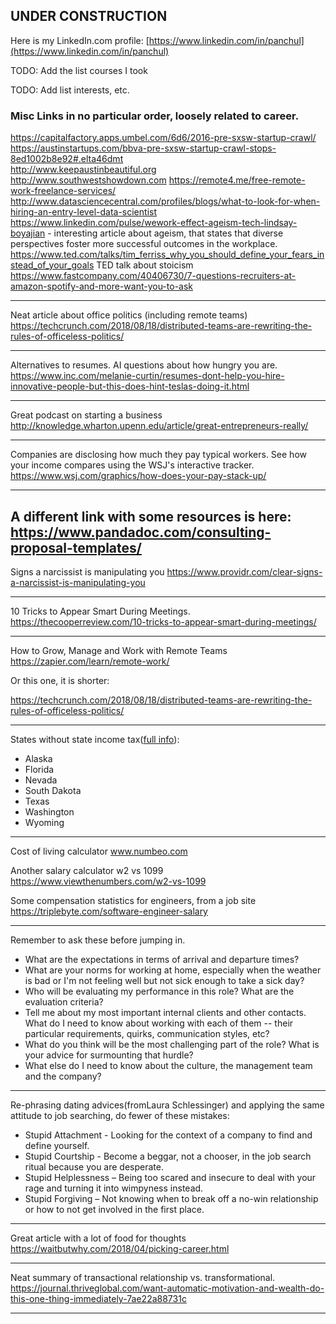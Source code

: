 
## UNDER CONSTRUCTION

Here is my LinkedIn.com profile: [https://www.linkedin.com/in/panchul](﻿https://www.linkedin.com/in/panchul)


TODO: Add the list courses I took

TODO: Add list interests, etc.



### Misc Links in no particular order, loosely related to career.

https://capitalfactory.apps.umbel.com/6d6/2016-pre-sxsw-startup-crawl/  
https://austinstartups.com/bbva-pre-sxsw-startup-crawl-stops-8ed1002b8e92#.elta46dmt  
http://www.keepaustinbeautiful.org  
http://www.southwestshowdown.com
https://remote4.me/free-remote-work-freelance-services/
http://www.datasciencecentral.com/profiles/blogs/what-to-look-for-when-hiring-an-entry-level-data-scientist
https://www.linkedin.com/pulse/wework-effect-ageism-tech-lindsay-boyajian - interesting article about ageism, that states that diverse perspectives foster more successful outcomes in the workplace.  
https://www.ted.com/talks/tim_ferriss_why_you_should_define_your_fears_instead_of_your_goals TED talk about stoicism
https://www.fastcompany.com/40406730/7-questions-recruiters-at-amazon-spotify-and-more-want-you-to-ask

---

Neat article about office politics (including remote teams)
https://techcrunch.com/2018/08/18/distributed-teams-are-rewriting-the-rules-of-officeless-politics/

---

Alternatives to resumes. AI questions about how hungry you are.
https://www.inc.com/melanie-curtin/resumes-dont-help-you-hire-innovative-people-but-this-does-hint-teslas-doing-it.html


---

Great podcast on starting a business 
http://knowledge.wharton.upenn.edu/article/great-entrepreneurs-really/

---

Companies are disclosing how much they pay typical workers. See how your income compares using the WSJ's interactive tracker.
https://www.wsj.com/graphics/how-does-your-pay-stack-up/

---

A different link with some resources is here:
https://www.pandadoc.com/consulting-proposal-templates/
---

Signs a narcissist is manipulating you
﻿https://www.providr.com/clear-signs-a-narcissist-is-manipulating-you

---

10 Tricks to Appear Smart During Meetings.
https://thecooperreview.com/10-tricks-to-appear-smart-during-meetings/

---

How to Grow, Manage and Work with Remote Teams
https://zapier.com/learn/remote-work/

Or this one, it is shorter:

https://techcrunch.com/2018/08/18/distributed-teams-are-rewriting-the-rules-of-officeless-politics/

---

States without state income tax([full info](http://www.money-zine.com/financial-planning/tax-shelter/state-income-tax-rates/)):
- Alaska
- Florida
- Nevada
- South Dakota
- Texas
- Washington
- Wyoming

---

Cost of living calculator
www.numbeo.com

Another salary calculator w2 vs 1099
https://www.viewthenumbers.com/w2-vs-1099

Some compensation statistics for engineers, from a job site
https://triplebyte.com/software-engineer-salary

---

Remember to ask these before jumping in.

- What are the expectations in terms of arrival and departure times?
- What are your norms for working at home, especially when the weather is bad or I'm not feeling well but not sick enough to take a sick day?
- Who will be evaluating my performance in this role? What are the evaluation criteria?
- Tell me about my most important internal clients and other contacts. What do I need to know about working with each of them -- their particular requirements, quirks, communication styles, etc?
- What do you think will be the most challenging part of the role? What is your advice for surmounting that hurdle?
- What else do I need to know about the culture, the management team and the company?


---

Re-phrasing dating advices(from﻿Laura Schlessinger) and applying the same attitude to job searching, do fewer of these mistakes:

- Stupid Attachment - Looking for the context of a company to find and define yourself.
- Stupid Courtship - Become a beggar, not a chooser, in the job search ritual because you are desperate.
- Stupid Helplessness – Being too scared and insecure to deal with your rage and turning it into wimpyness instead.
- Stupid Forgiving – Not knowing when to break off a no-win relationship or how to not get involved in the first place.

---

Great article with a lot of food for thoughts
https://waitbutwhy.com/2018/04/picking-career.html

---

Neat summary of transactional relationship vs. transformational.
https://journal.thriveglobal.com/want-automatic-motivation-and-wealth-do-this-one-thing-immediately-7ae22a88731c

---

